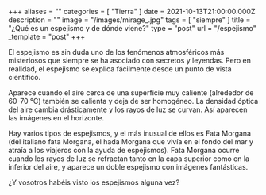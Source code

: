 +++
aliases = ""
categories = [ "Tierra" ]
date = 2021-10-13T21:00:00.000Z
description = ""
image = "/images/mirage_.jpg"
tags = [ "siempre" ]
title = "¿Qué es un espejismo y de dónde viene?"
type = "post"
url = "/espejismo"
_template = "post"
+++

El espejismo es sin duda uno de los fenómenos atmosféricos más misteriosos que siempre se ha asociado con secretos y leyendas. Pero en realidad, el espejismo se explica fácilmente desde un punto de vista científico.  
  
Aparece cuando el aire cerca de una superficie muy caliente (alrededor de 60-70 °C) también se calienta y deja de ser homogéneo. La densidad óptica del aire cambia drásticamente y los rayos de luz se curvan. Así aparecen las imágenes en el horizonte.  
  
Hay varios tipos de espejismos, y el más inusual de ellos es Fata Morgana (del italiano fata Morgana, el hada Morgana que vivía en el fondo del mar y atraía a los viajeros con la ayuda de espejismos). Fata Morgana ocurre cuando los rayos de luz se refractan tanto en la capa superior como en la inferior del aire, y aparece un doble espejismo con imágenes fantásticas.  
  
¿Y vosotros habéis visto los espejismos alguna vez?
